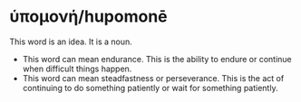 # ὑπομονή/hupomonē
This word is an idea. It is a noun.

* This word can mean endurance. This is the ability to endure or continue when difficult things happen.
* This word can mean steadfastness or perseverance. This is the act of continuing to do something patiently or wait for something patiently.
